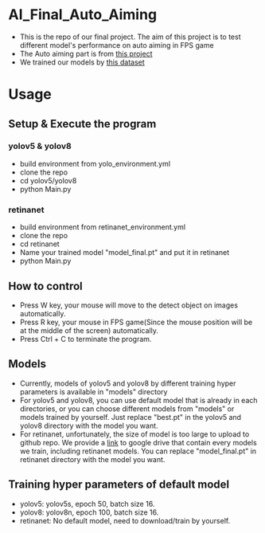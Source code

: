 # AI_Final_Auto_Aiming
+ This is the repo of our final project. The aim of this project is to test different model's performance on auto aiming in FPS game
+ The Auto aiming part is from [this project](https://github.com/chaoyu1999/FPSAutomaticAiming)
+ We trained our models by [this dataset](https://github.com/goldjee/AL-YOLO-dataset)


# Usage
## Setup & Execute the program
### yolov5 & yolov8
+ build environment from yolo_environment.yml
+ clone the repo
+ cd yolov5/yolov8
+ python Main.py

### retinanet
+ build environment from retinanet_environment.yml
+ clone the repo
+ cd retinanet
+ Name your trained model "model_final.pt" and put it in retinanet
+ python Main.py

## How to control
+ Press W key, your mouse will move to the detect object on images automatically.
+ Press R key, your mouse in FPS game(Since the mouse position will be at the middle of the screen) automatically.
+ Press Ctrl + C to terminate the program.

## Models
+ Currently, models of yolov5 and yolov8 by different training hyper parameters is available in "models" directory
+ For yolov5 and yolov8, you can use default model that is already in each directories, or you can choose different models from "models" or models trained by yourself. Just replace "best.pt" in the yolov5 and yolov8 directory with the model you want.
+ For retinanet, unfortunately,  the size of model is too large to upload to github repo. We provide a [link](https://drive.google.com/drive/folders/19SnXHvO3bah2VFTYwys-7Q9WShWE9VTo?usp=sharing) to google drive that contain every models we train, including retinanet models. You can replace "model_final.pt" in retinanet directory with the model you want.

## Training hyper parameters of default model
+ yolov5: yolov5s, epoch 50, batch size 16.
+ yolov8: yolov8n, epoch 100, batch size 16.
+ retinanet: No default model, need to download/train by yourself.
